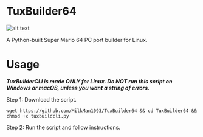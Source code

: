 # TuxBuilder64

![alt text](https://i.imgur.com/Vp862fo.png)

A Python-built Super Mario 64 PC port builder for Linux.

# Usage

***TuxBuilderCLI is made ONLY for Linux. Do NOT run this script on Windows or macOS, unless you want a string of errors.***

Step 1: Download the script.

```wget https://github.com/MilkMan1093/TuxBuilder64 && cd TuxBuilder64 && chmod +x tuxbuildcli.py```

Step 2: Run the script and follow instructions.
